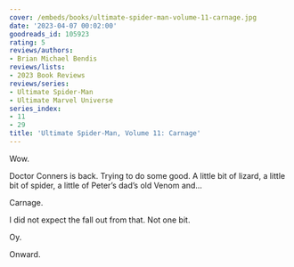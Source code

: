 ```yaml
---
cover: /embeds/books/ultimate-spider-man-volume-11-carnage.jpg
date: '2023-04-07 00:02:00'
goodreads_id: 105923
rating: 5
reviews/authors:
- Brian Michael Bendis
reviews/lists:
- 2023 Book Reviews
reviews/series:
- Ultimate Spider-Man
- Ultimate Marvel Universe
series_index:
- 11
- 29
title: 'Ultimate Spider-Man, Volume 11: Carnage'
---
```

Wow.

Doctor Conners is back. Trying to do some good. A little bit of lizard, a little bit of spider, a little of Peter’s dad’s old Venom and…

Carnage. 

I did not expect the fall out from that. Not one bit. 

Oy. 

Onward. 

<!--more-->